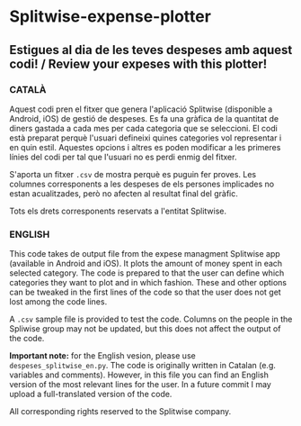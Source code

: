 # Splitwise-expense-plotter
## Estigues al dia de les teves despeses amb aquest codi! / Review your expeses with this plotter!
### CATALÀ
Aquest codi pren el fitxer que genera l'aplicació Splitwise (disponible a Android, iOS) de gestió de despeses. 
Es fa una gràfica de la quantitat de diners gastada a cada mes per cada categoria que se seleccioni. El codi està preparat perquè l'usuari defineixi quines categories vol representar i en quin estil. Aquestes opcions i altres es poden modificar a les primeres línies del codi per tal que l'usuari no es perdi enmig del fitxer.

S'aporta un fitxer `.csv` de mostra perquè es puguin fer proves. Les columnes corresponents a les despeses de els persones implicades no estan acualitzades, però no afecten al resultat final del gràfic.

Tots els drets corresponents reservats a l'entitat Splitwise.

### ENGLISH
This code takes de output file from the expese managment Splitwise app (available in Android and iOS).
It plots the amount of money spent in each selected category. The code is prepared to that the user can define which categories they want to plot and in which fashion. These and other options can be tweaked in the first lines of the code so that the user does not get lost among the code lines.

A `.csv` sample file is provided to test the code. Columns on the people in the Spliwise group may not be updated, but this does not affect the output of the code.

**Important note:** for the English vesion, please use `despeses_splitwise_en.py`. The code is originally written in Catalan (e.g. variables and comments). However, in this file you can find an English version of the most relevant lines for the user. In a future commit I may upload a full-translated version of the code.

All corresponding rights reserved to the Splitwise company.
